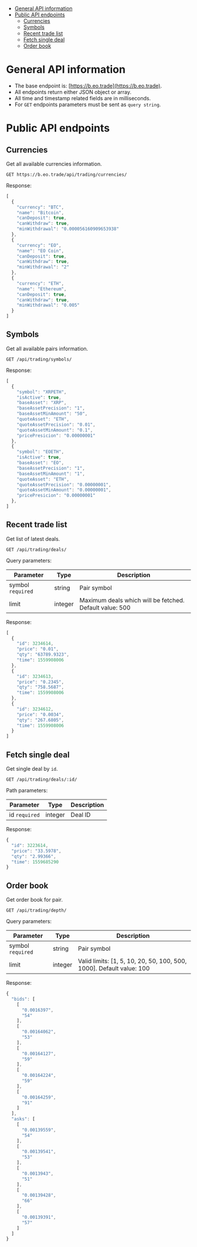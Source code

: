 - [General API information](#org310f231)
- [Public API endpoints](#org415af95)
  - [Currencies](#org4e2600b)
  - [Symbols](#org2c486a3)
  - [Recent trade list](#orgab2805d)
  - [Fetch single deal](#org4e4cdca)
  - [Order book](#org4353dba)



<a id="org310f231"></a>

# General API information

-   The base endpoint is: [https://b.eo.trade](https://b.eo.trade).
-   All endpoints return either JSON object or array.
-   All time and timestamp related fields are in milliseconds.
-   For `GET` endpoints parameters must be sent as `query string`.


<a id="org415af95"></a>

# Public API endpoints


<a id="org4e2600b"></a>

## Currencies

Get all available currencies information.

```restclient
GET https://b.eo.trade/api/trading/currencies/
```

Response:

```js
[
  {
    "currency": "BTC",
    "name": "Bitcoin",
    "canDeposit": true,
    "canWithdraw": true,
    "minWithdrawal": "0.000056160909653938"
  },
  {
    "currency": "EO",
    "name": "EO Coin",
    "canDeposit": true,
    "canWithdraw": true,
    "minWithdrawal": "2"
  },
  {
    "currency": "ETH",
    "name": "Ethereum",
    "canDeposit": true,
    "canWithdraw": true,
    "minWithdrawal": "0.005"
  }
]
```


<a id="org2c486a3"></a>

## Symbols

Get all available pairs information.

```restclient
GET /api/trading/symbols/
```

Response:

```js
[
  {
    "symbol": "XRPETH",
    "isActive": true,
    "baseAsset": "XRP",
    "baseAssetPrecision": "1",
    "baseAssetMinAmount": "50",
    "quoteAsset": "ETH",
    "quoteAssetPrecision": "0.01",
    "quoteAssetMinAmount": "0.1",
    "pricePresicion": "0.00000001"
  },
  {
    "symbol": "EOETH",
    "isActive": true,
    "baseAsset": "EO",
    "baseAssetPrecision": "1",
    "baseAssetMinAmount": "1",
    "quoteAsset": "ETH",
    "quoteAssetPrecision": "0.00000001",
    "quoteAssetMinAmount": "0.00000001",
    "pricePresicion": "0.00000001"
  },
]
```


<a id="orgab2805d"></a>

## Recent trade list

Get list of latest deals.

```restclient
GET /api/trading/deals/
```

Query parameters:

| Parameter         | Type    | Description                                             |
|----------------- |------- |------------------------------------------------------- |
| symbol `required` | string  | Pair symbol                                             |
| limit             | integer | Maximum deals which will be fetched. Default value: 500 |

Response:

```js
[
  {
    "id": 3234614,
    "price": "0.01",
    "qty": "63789.9323",
    "time": 1559908006
  },
  {
    "id": 3234613,
    "price": "0.2345",
    "qty": "758.5687",
    "time": 1559908006
  },
  {
    "id": 3234612,
    "price": "0.0034",
    "qty": "267.6805",
    "time": 1559908006
  }
]
```


<a id="org4e4cdca"></a>

## Fetch single deal

Get single deal by `id`.

```restclient
GET /api/trading/deals/:id/
```

Path parameters:

| Parameter     | Type    | Description |
|------------- |------- |----------- |
| id `required` | integer | Deal ID     |

Response:

```js
{
  "id": 3223614,
  "price": "33.5978",
  "qty": "2.99366",
  "time": 1559685290
}
```


<a id="org4353dba"></a>

## Order book

Get order book for pair.

```restclient
GET /api/trading/depth/
```

Query parameters:

| Parameter         | Type    | Description                                                          |
|----------------- |------- |-------------------------------------------------------------------- |
| symbol `required` | string  | Pair symbol                                                          |
| limit             | integer | Valid limits: [1, 5, 10, 20, 50, 100, 500, 1000]. Default value: 100 |

Response:

```js
{
  "bids": [
    [
      "0.0016397",
      "54"
    ],
    [
      "0.00164062",
      "53"
    ],
    [
      "0.00164127",
      "59"
    ],
    [
      "0.00164224",
      "59"
    ],
    [
      "0.00164259",
      "91"
    ]
  ],
  "asks": [
    [
      "0.00139559",
      "54"
    ],
    [
      "0.00139541",
      "53"
    ],
    [
      "0.0013943",
      "51"
    ],
    [
      "0.00139428",
      "66"
    ],
    [
      "0.00139391",
      "57"
    ]
  ]
}
```
